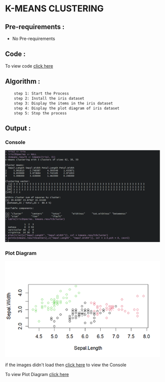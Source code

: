 # K-MEANS CLUSTERING

## Pre-requirements :
 * No Pre-requirements

## Code :

To view code [click here](./K-MEANS%20CLUSTERING.R)

## Algorithm :


```Algorithm
    step 1: Start the Process
    step 2: Install the iris dataset 
    step 3: Display the items in the iris dataset
    step 4: Display the plot diagram of iris dataset
    step 5: Stop the process
```

## Output :

### Console

![Console](./output.png)

### Plot Diagram

![Image](./Rplot.png)

if the images didn't load then [click here](./output.png) to view the Console 

To view Plot Diagram [click here](./Rplot.png)